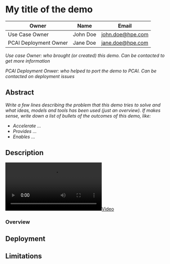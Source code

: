 # My title of the demo

| Owner                 | Name              | Email                              |
| ----------------------|-------------------|------------------------------------|
| Use Case Owner        | John Doe          | john.doe@hpe.com                   |
| PCAI Deployment Owner | Jane Doe          | jane.doe@hpe.com                   |

*Use case Owner: who brought (or created) this demo. Can be contacted to get more information*

*PCAI Deployment Onwer: who helped to port the demo to PCAI. Can be contacted on deployment issues*

## Abstract

*Write a few lines describing the problem that this demo tries to solve and what ideas, models and tools has been used (just an overview). If makes sense, write down a list of bullets of the outcomes of this demo, like:*

- *Accelerate ...*
- *Provides ...*
- *Enables ...*

## Description


[![](https://storage.googleapis.com/ai-solution-engineering-videos/public/AI-coding-assistant.mp4)](https://storage.googleapis.com/ai-solution-engineering-videos/public/AI-coding-assistant.mp4)


### Overview

## Deployment

## Limitations